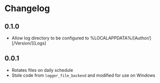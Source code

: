 # Changelog

## 0.1.0

- Allow log directory to be configured to %LOCALAPPDATA%/[Author/]<App>[/Version/][Logs]

## 0.0.1

- Rotates files on daily schedule
- Stole code from `logger_file_backend` and modified for use on Windows
